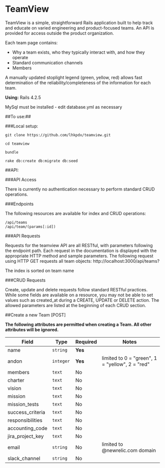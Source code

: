 # TeamView

TeamView is a simple, straightforward Rails application built to help track and educate on varied engineering and product-focused teams.  An API is provided for access outside the product organization.

Each team page contains:

* Why a team exists, who they typically interact with, and how they operate
* Standard communication channels
* Members

A manually updated stoplight legend (green, yellow, red) allows fast determination of the reliability/completeness of the information for each team.


**Using:**
Rails 4.2.5

MySql must be installed - edit database.yml as necessary

##To use:##

###Local setup:

```
git clone https://github.com/lhkpdx/teamview.git

cd teamview

bundle

rake db:create db:migrate db:seed
```


##API:

###API Access

There is currently no authentication necessary to perform standard CRUD operations.

###Endpoints

The following resources are available for index and CRUD operations:

```
/api/teams
/api/team/(params[:id])
```

###API Requests

Requests for the teamview API are all RESTful, with parameters following the endpoint path. Each request in the documentation is displayed with the appropriate HTTP method and sample parameters. The following request using HTTP GET requests all team objects: http://localhost:3000/api/teams?

The index is sorted on team name

###CRUD Requests

Create, update and delete requests follow standard RESTful practices. While some fields are available on a resource, you may not be able to set values such as created_at during a CREATE, UPDATE or DELETE action. The allowed parameters are listed at the beginning of each CRUD section. 

##Create a new Team [POST] 

**The following attributes are permitted when creating a Team.  All other attributes will be ignored.**

|Field	|Type	|Required	|Notes  
|---|---|---|---
name |`string` | **Yes**	
andon |	`integer `|**Yes**  |   limited to 0 = "green", 1 = "yellow", 2 = "red"
members | `text ` | No	|
charter | `text ` | No	|
vision | `text ` | No	|
mission | `text ` | No	|
mission_tests | `text ` | No	|
success_criteria | `text ` | No	|
responsibilities | `text ` | No	|
accounting_code | `text ` | No	|
jira_project_key | `text ` | No	|
email | `string ` | No	| limited to @newrelic.com domain
slack_channel | `string ` | No	| 



	


